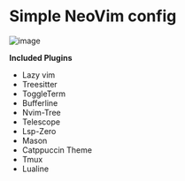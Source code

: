 # Simple NeoVim config

![image](https://github.com/abuxTM/nvim/assets/104513379/a7dbc379-d2fb-40e4-9505-1e427a98800a)

**Included Plugins**
- Lazy vim
- Treesitter
- ToggleTerm
- Bufferline
- Nvim-Tree
- Telescope
- Lsp-Zero
- Mason
- Catppuccin Theme
- Tmux
- Lualine
